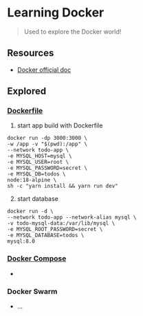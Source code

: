 # Learning Docker
> Used to explore the Docker world!

## Resources
- [Docker official doc]()

## Explored

### [Dockerfile]()

1. start app build with Dockerfile
```shell
docker run -dp 3000:3000 \ 
-w /app -v "$(pwd):/app" \
--network todo-app \
-e MYSQL_HOST=mysql \
-e MYSQL_USER=root \
-e MYSQL_PASSWORD=secret \
-e MYSQL_DB=todos \
node:18-alpine \
sh -c "yarn install && yarn run dev"
``` 

2. start database
```shell
docker run -d \            
--network todo-app --network-alias mysql \
-v todo-mysql-data:/var/lib/mysql \
-e MYSQL_ROOT_PASSWORD=secret \
-e MYSQL_DATABASE=todos \
mysql:8.0
```
 
### [Docker Compose]()
-
 
### Docker Swarm
- ...

